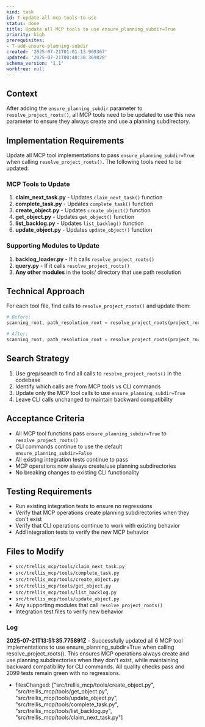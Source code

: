 ```yaml
---
kind: task
id: T-update-all-mcp-tools-to-use
status: done
title: Update all MCP tools to use ensure_planning_subdir=True
priority: high
prerequisites:
- T-add-ensure-planning-subdir
created: '2025-07-21T01:01:13.909367'
updated: '2025-07-21T08:48:38.369828'
schema_version: '1.1'
worktree: null
---
```

## Context

After adding the `ensure_planning_subdir` parameter to `resolve_project_roots()`, all MCP tools need to be updated to use this new parameter to ensure they always create and use a planning subdirectory.

## Implementation Requirements

Update all MCP tool implementations to pass `ensure_planning_subdir=True` when calling `resolve_project_roots()`. The following tools need to be updated:

### MCP Tools to Update

1. **claim_next_task.py** - Updates `claim_next_task()` function
2. **complete_task.py** - Updates `complete_task()` function  
3. **create_object.py** - Updates `create_object()` function
4. **get_object.py** - Updates `get_object()` function
5. **list_backlog.py** - Updates `list_backlog()` function
6. **update_object.py** - Updates `update_object()` function

### Supporting Modules to Update

1. **backlog_loader.py** - If it calls `resolve_project_roots()`
2. **query.py** - If it calls `resolve_project_roots()`
3. **Any other modules** in the tools/ directory that use path resolution

## Technical Approach

For each tool file, find calls to `resolve_project_roots()` and update them:

```python
# Before:
scanning_root, path_resolution_root = resolve_project_roots(project_root)

# After:
scanning_root, path_resolution_root = resolve_project_roots(project_root, ensure_planning_subdir=True)
```

## Search Strategy

1. Use grep/search to find all calls to `resolve_project_roots()` in the codebase
2. Identify which calls are from MCP tools vs CLI commands
3. Update only the MCP tool calls to use `ensure_planning_subdir=True`
4. Leave CLI calls unchanged to maintain backward compatibility

## Acceptance Criteria

- All MCP tool functions pass `ensure_planning_subdir=True` to `resolve_project_roots()`
- CLI commands continue to use the default `ensure_planning_subdir=False`
- All existing integration tests continue to pass
- MCP operations now always create/use planning subdirectories
- No breaking changes to existing CLI functionality

## Testing Requirements

- Run existing integration tests to ensure no regressions
- Verify that MCP operations create planning subdirectories when they don't exist
- Verify that CLI operations continue to work with existing behavior
- Add integration tests to verify the new MCP behavior

## Files to Modify

- `src/trellis_mcp/tools/claim_next_task.py`
- `src/trellis_mcp/tools/complete_task.py`
- `src/trellis_mcp/tools/create_object.py`
- `src/trellis_mcp/tools/get_object.py`
- `src/trellis_mcp/tools/list_backlog.py`
- `src/trellis_mcp/tools/update_object.py`
- Any supporting modules that call `resolve_project_roots()`
- Integration test files to verify new behavior

### Log


**2025-07-21T13:51:35.775891Z** - Successfully updated all 6 MCP tool implementations to use ensure_planning_subdir=True when calling resolve_project_roots(). This ensures MCP operations always create and use planning subdirectories when they don't exist, while maintaining backward compatibility for CLI commands. All quality checks pass and 2099 tests remain green with no regressions.
- filesChanged: ["src/trellis_mcp/tools/create_object.py", "src/trellis_mcp/tools/get_object.py", "src/trellis_mcp/tools/update_object.py", "src/trellis_mcp/tools/complete_task.py", "src/trellis_mcp/tools/list_backlog.py", "src/trellis_mcp/tools/claim_next_task.py"]